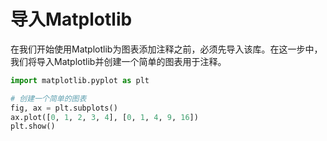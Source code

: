 # 导入Matplotlib

在我们开始使用Matplotlib为图表添加注释之前，必须先导入该库。在这一步中，我们将导入Matplotlib并创建一个简单的图表用于注释。

```python
import matplotlib.pyplot as plt

# 创建一个简单的图表
fig, ax = plt.subplots()
ax.plot([0, 1, 2, 3, 4], [0, 1, 4, 9, 16])
plt.show()
```
